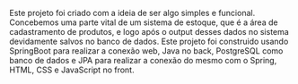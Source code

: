 Este projeto foi criado com a ideia de ser algo simples e funcional. Concebemos uma parte vital de um sistema de estoque, que é a área de cadastramento de produtos, e logo após o output desses dados no sistema devidamente salvos no banco de dados. Este projeto foi construido usando SpringBoot para realizar a conexão web, Java no back, PostgreSQL como banco de dados e JPA para realizar a conexão do mesmo com o Spring, HTML, CSS e JavaScript no front.

